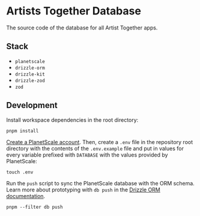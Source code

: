 # Artists Together Database

The source code of the database for all Artist Together apps.

## Stack

- `planetscale`
- `drizzle-orm`
- `drizzle-kit`
- `drizzle-zod`
- `zod`

## Development

Install workspace dependencies in the root directory:

```shell
pnpm install
```

[Create a PlanetScale account](https://auth.planetscale.com/sign-up). Then, create a `.env` file in the repository root directory with the contents of the `.env.example` file and put in values for every variable prefixed with `DATABASE` with the values provided by PlanetScale:

```shell
touch .env
```

Run the `push` script to sync the PlanetScale database with the ORM schema. Learn more about prototyping with `db push` in the [Drizzle ORM documentation](https://orm.drizzle.team/kit-docs/overview#prototyping-with-db-push).

```shell
pnpm --filter db push
```
